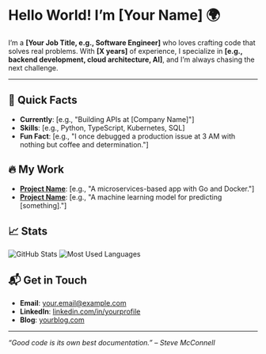 # Hello World! I’m [Your Name] 🌍

I’m a **[Your Job Title, e.g., Software Engineer]** who loves crafting code that solves real problems. With **[X years]** of experience, I specialize in **[e.g., backend development, cloud architecture, AI]**, and I’m always chasing the next challenge.

---

## 🚀 Quick Facts
- **Currently**: [e.g., "Building APIs at [Company Name]"]
- **Skills**: [e.g., Python, TypeScript, Kubernetes, SQL]
- **Fun Fact**: [e.g., "I once debugged a production issue at 3 AM with nothing but coffee and determination."]

## 🔥 My Work
- **[Project Name](https://github.com/yourusername/project-repo)**: [e.g., "A microservices-based app with Go and Docker."]
- **[Project Name](https://github.com/yourusername/another-repo)**: [e.g., "A machine learning model for predicting [something]."]

## 📈 Stats
![GitHub Stats](https://github-readme-stats.vercel.app/api?username=yourusername&show_icons=true&theme=gruvbox)
![Most Used Languages](https://github-readme-stats.vercel.app/api/top-langs/?username=yourusername&layout=compact&theme=gruvbox)

## 📬 Get in Touch
- **Email**: [your.email@example.com](mailto:your.email@example.com)
- **LinkedIn**: [linkedin.com/in/yourprofile](https://linkedin.com/in/yourprofile)
- **Blog**: [yourblog.com](https://yourblog.com)

---

*“Good code is its own best documentation.” – Steve McConnell*
